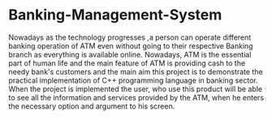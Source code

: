 # Banking-Management-System
Nowadays as the technology progresses ,a person can operate different banking
operation of ATM even without going to their respective Banking branch as
everything is available online. Nowadays, ATM is the essential part of human life
and the main feature of ATM is providing cash to the needy bank's customers and
the main aim this project is to demonstrate the practical implementation of C++
programming language in banking sector.
When the project is implemented the user, who use this product will be able to see
all the information and services provided by the ATM, when he enters the
necessary option and argument to his screen.
